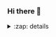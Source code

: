 ### Hi there 👋

<details>
  <summary>:zap: details</summary>

  <img align="left" alt="my github stats" scr="https://github-readme-stats-s-lasch.vercel.app/api?username=s-lasch&show_icons=true&hide_border=true" />
  
</details>
